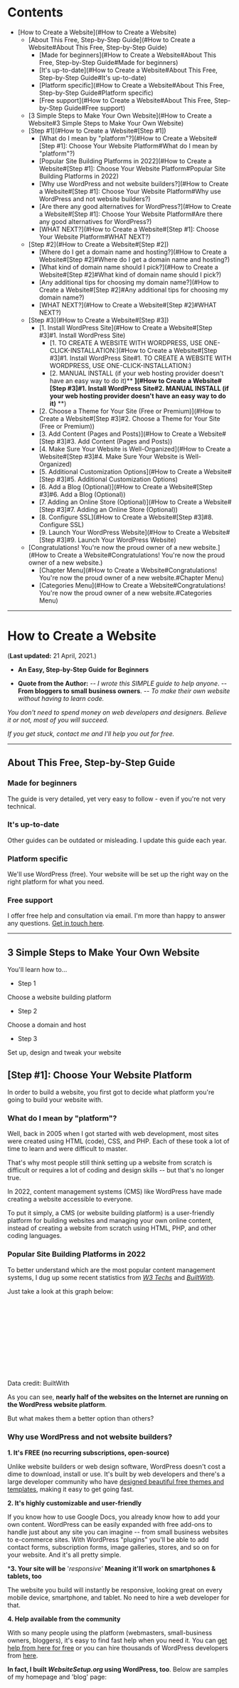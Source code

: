 # Contents

- [How to Create a Website](#How to Create a Website)
  - [About This Free, Step-by-Step Guide](#How to Create a Website#About This Free, Step-by-Step Guide)
    - [Made for beginners](#How to Create a Website#About This Free, Step-by-Step Guide#Made for beginners)
    - [It's up-to-date](#How to Create a Website#About This Free, Step-by-Step Guide#It's up-to-date)
    - [Platform specific](#How to Create a Website#About This Free, Step-by-Step Guide#Platform specific)
    - [Free support](#How to Create a Website#About This Free, Step-by-Step Guide#Free support)
  - [3 Simple Steps to Make Your Own Website](#How to Create a Website#3 Simple Steps to Make Your Own Website)
  - [Step #1](#How to Create a Website#[Step #1])
    - [What do I mean by "platform"?](#How to Create a Website#[Step #1]: Choose Your Website Platform#What do I mean by "platform"?)
    - [Popular Site Building Platforms in 2022](#How to Create a Website#[Step #1]: Choose Your Website Platform#Popular Site Building Platforms in 2022)
    - [Why use WordPress and not website builders?](#How to Create a Website#[Step #1]: Choose Your Website Platform#Why use WordPress and not website builders?)
    - [Are there any good alternatives for WordPress?](#How to Create a Website#[Step #1]: Choose Your Website Platform#Are there any good alternatives for WordPress?)
    - [WHAT NEXT?](#How to Create a Website#[Step #1]: Choose Your Website Platform#WHAT NEXT?)
  - [Step #2](#How to Create a Website#[Step #2])
    - [Where do I get a domain name and hosting?](#How to Create a Website#[Step #2]#Where do I get a domain name and hosting?)
    - [What kind of domain name should I pick?](#How to Create a Website#[Step #2]#What kind of domain name should I pick?)
    - [Any additional tips for choosing my domain name?](#How to Create a Website#[Step #2]#Any additional tips for choosing my domain name?)
    - [WHAT NEXT?](#How to Create a Website#[Step #2]#WHAT NEXT?)
  - [Step #3](#How to Create a Website#[Step #3])
    - [1. Install WordPress Site](#How to Create a Website#[Step #3]#1. Install WordPress Site)
      - [1. TO CREATE A WEBSITE WITH WORDPRESS, USE ONE-CLICK-INSTALLATION:](#How to Create a Website#[Step #3]#1. Install WordPress Site#1. TO CREATE A WEBSITE WITH WORDPRESS, USE ONE-CLICK-INSTALLATION:)
      - [2. MANUAL INSTALL (if your web hosting provider doesn't have an easy way to do it)** **](#How to Create a Website#[Step #3]#1. Install WordPress Site#2. MANUAL INSTALL (if your web hosting provider doesn't have an easy way to do it)** **)
    - [2. Choose a Theme for Your Site (Free or Premium)](#How to Create a Website#[Step #3]#2. Choose a Theme for Your Site (Free or Premium))
    - [3. Add Content (Pages and Posts)](#How to Create a Website#[Step #3]#3. Add Content (Pages and Posts))
    - [4. Make Sure Your Website is Well-Organized](#How to Create a Website#[Step #3]#4. Make Sure Your Website is Well-Organized)
    - [5. Additional Customization Options](#How to Create a Website#[Step #3]#5. Additional Customization Options)
    - [6. Add a Blog (Optional)](#How to Create a Website#[Step #3]#6. Add a Blog (Optional))
    - [7. Adding an Online Store (Optional)](#How to Create a Website#[Step #3]#7. Adding an Online Store (Optional))
    - [8. Configure SSL](#How to Create a Website#[Step #3]#8. Configure SSL)
    - [9. Launch Your WordPress Website](#How to Create a Website#[Step #3]#9. Launch Your WordPress Website)
  - [Congratulations! You're now the proud owner of a new website.](#How to Create a Website#Congratulations! You're now the proud owner of a new website.)
    - [Chapter Menu](#How to Create a Website#Congratulations! You're now the proud owner of a new website.#Chapter Menu)
    - [Categories Menu](#How to Create a Website#Congratulations! You're now the proud owner of a new website.#Categories Menu)

------------------------------------------------------------------------

# How to Create a Website
(**Last updated:** 21 April, 2021.)

* **An Easy, Step-by-Step Guide for Beginners**

- **Quote from the Author:**
*-- I wrote this SIMPLE guide to help anyone*.
-- **From bloggers to small business owners**.
-- *To make their own website without having to learn code.*

*You don't need to spend money on web developers and designers. Believe
it or not, most of you will succeed.*

*If you get stuck, contact me and I'll help you out for free.*

------------------------------------------------------------------------

## About This Free, Step-by-Step Guide

### Made for beginners

The guide is very detailed, yet very easy to follow - even if
you're not very technical.

### It's up-to-date

Other guides can be outdated or misleading. I update this
guide each year.

### Platform specific 

We'll use WordPress (free). Your website will be set up the right way
on the right platform for what you need.

### Free support 

I offer free help and consultation via email. I'm more than happy to
answer any questions. [Get in touch here](https://websitesetup.org/free-help/).

------------------------------------------------------------------------

## 3 Simple Steps to Make Your Own Website 

You'll learn how to...

* Step 1

Choose a website building platform

* Step 2

Choose a domain and host

* Step 3

Set up, design and tweak your website


## [Step #1]: Choose Your Website Platform

In order to build a website, you first got to decide what platform
you're going to build your website with.


### What do I mean by "platform"?

Well, back in 2005 when I got started with web development, most sites
were created using HTML (code), CSS, and PHP. Each of these took a lot
of time to learn and were difficult to master.

That's why most people still think setting up a website from scratch is
difficult or requires a lot of coding and design skills -- but that's no
longer true.

In 2022, content management systems (CMS) like WordPress have made
creating a website accessible to everyone.

To put it simply, a CMS (or website building platform) is a
user-friendly platform for building websites and managing your own
online content, instead of creating a website from scratch using HTML,
PHP, and other coding languages.


### Popular Site Building Platforms in 2022 

To better understand which are the most popular content management
systems, I dug up some recent statistics from *[W3 Techs](https://w3techs.com/technologies/history_overview/content_management)* and *[BuiltWith](https://trends.builtwith.com/cms/traffic/Entire-Internet)*.

Just take a look at this graph below:

![CMS Popularity](data:image/svg+xml,%3Csvg%20xmlns='http://www.w3.org/2000/svg'%20viewBox='0%200%201392%20485'%3E%3C/svg%3E)
Data credit: BuiltWith

As you can see, **nearly half of the websites on the Internet are
running on the WordPress website platform**.

But what makes them a better option than others?


### Why use WordPress and not website builders?

**1. It's FREE (no recurring subscriptions, open-source)**

Unlike website builders or web design software, WordPress doesn't cost a
dime to download, install or use. It's built by web developers and
there's a large developer community who have 
[designed beautiful free themes and templates](https://wordpress.org/themes/search/website/),
making it easy to get going fast.

**2. It's highly customizable and user-friendly**

If you know how to use Google Docs, you already know how to add your own
content. WordPress can be easily expanded with free add-ons to handle
just about any site you can imagine -- from small business websites to
e-commerce sites. With WordPress "plugins" you'll be able to add contact
forms, subscription forms, image galleries, stores, and so on for your
website. And it's all pretty simple.

***3. Your site will be** '*responsive'*
      **Meaning it'll work on smartphones & tablets, too**

The website you build will instantly be responsive, looking great on
every mobile device, smartphone, and tablet. No need to hire a web
developer for that.

**4. Help available from the community**

With so many people using the platform (webmasters, small-business
owners, bloggers), it's easy to find fast help when you need it. 
You can [get help from here for free](https://wordpress.org/support/) or you can
hire thousands of WordPress developers from [here](https://www.upwork.com/ab/profiles/search/?q=wordpress&user_pref=2).

**In fact, I built *WebsiteSetup.org* using WordPress, too**. Below are
samples of my homepage and 'blog' page:

![WebsiteSetup Homepage](data:image/svg+xml,%3Csvg%20xmlns='http://www.w3.org/2000/svg'%20viewBox='0%200%201392%20700'%3E%3C/svg%3E)

![WebsiteSetup Blog Page](data:image/svg+xml,%3Csvg%20xmlns='http://www.w3.org/2000/svg'%20viewBox='0%200%201392%20700'%3E%3C/svg%3E)


### Are there any good alternatives for WordPress?

There are some.

But, I would still use WordPress.

- **Wix** is an easy-to-use website builder with a simple drag and
  drop interface, but it has a higher cost, is not suitable for larger
  sites and it's impossible to migrate your website out if the need
  should arise.
- **Squarespace **is a very aesthetically beautiful website builder
  which makes creating beautiful websites easy, but it comes at a
  higher monthly cost and doesn't have a function to migrate your
  website out.
- **Drupal** is a powerful platform that is popular with experienced
  coders and web developers, but it has a high learning curve that
  makes it not the best option for beginners.
- **Joomla** is almost like WordPress and is a good tool for website
  building, but it does require *at least* some basic understanding of
  how to write code to make things work the way that you want.

If you want more details, I've put together a 
[comprehensive comparison between WordPress, Joomla and Drupal](https://websitesetup.org/cms-comparison-wordpress-vs-joomla-drupal/).

If for some reason you don't want to build your site with WordPress,
check out my [Drupal](https://websitesetup.org/build-website-drupal/), [Joomla](https://websitesetup.org/build-website-with-joomla/), [HTML5](https://websitesetup.org/html-tutorial-beginners/) and [website builder](https://websitesetup.org/best-website-builder-tools/)
guides as well.


### WHAT NEXT?

At this point, you don't need go looking for WordPress. Right now, you
don't need to to install it nor download it.

To make sure your website is set up the right way, it's important to
complete the **following steps below:**

**Step 2**, I'll walk you through the process of choosing a domain name
and finding a space to host your site.

Step 3,** I'll show you how to install and customize your WordPress
website. Don't worry -- I'll walk you through the process, with lots of
images as a reference.


------------------------------------------------------------------------

## [Step #2]

***Full Disclosure***:
This guide is reader-supported. If you click on our links, we
may earn a commission.
*Thanks for supporting us.*

In order to get a new website online, there are two things that you're
going to need:

- A domain name (a web address like yoursitename.com)
- Website Hosting (a service that connects your site to the internet)

The WordPress platform itself is free, but hosting and domain name are
not. However, the combined cost is still less than a coffee,
with around `$3 -- $5` a month.

In order to look professional, you need to have your own domain name,
instead of having a free domain that belongs to someone else (for
example, yourbusiness.my-free-website.com.)

And, having a quality hosting service will also help you make sure that
your website won't go down and that it loads quickly (very important for
everyone who visits your pages.)


### Where do I get a domain name and hosting?

I've mostly used [www.Bluehost.com](https://websitesetup.org/visit/bluehost/) as a web hosting and
domain registrar for myself and for my web development
projects.

Their website hosting costs less than a movie ticket ($2.75/mo) and
they throw in a FREE domain name (a nice perk to have).

Of course, you can try other web hosting providers and even try to host
your site by yourself, but it's a very complicated process and often
wouldn't be capable of serving your website visitors. So save yourself
some money and get a proper web host.

With your own domain name, you are also able to get a professional email
account(s) like, yourname@YourWebsite.com -- this is much more
professional than a regular Yahoo or Gmail address, specially if you
need multiple email accounts.

Already have a domain name and hosting?
Go ahead and skip to [step 3](#step 3), where I'll explain how you can set up your website.


### What kind of domain name should I pick?

When you're [choosing your domain name](https://websitesetup.org/choose-domain-name/), there are a few
rules you should keep in mind:

- If you're setting up a **business website**, your domain name should
  match your company name. For example: **YourCompanyName.com**
- If you're planning on making a **personal website** for yourself
  then **YourName.com** can be a great option.

For this site (*WebsiteSetup*), I chose WebsiteSetup.org

Domain names usually end with .com, .org or .net, but in recent times, a
large number of domain extensions (the last part of the web address,
like .com or .org) have come out, ranging from .blog to .party.

**My best advice?** Avoid the unusual extensions and go with .com, .net
or .org unless they precisely describe your website -- and even then, it
is usually better to go with a more common extension.


### Any additional tips for choosing my domain name?

There are a few things that can help you choose your domain name:

**#1 Is it brandable?** For example, if you make a site about poetry
then best-poetry-website.net is not a good choice: poetryacademy.com or
poetryfall.com is much better.

**#2 Is it memorable?** Short, punchy and clear domain names are much
easier to remember. If your domain name is too fuzzy, too long or
spelled in a strange way, visitors may forget it.

**#3 Is it catchy?** You want a domain name that rolls off the tongue,
describes what you (or your business) does and sticks in the head.
Coming up with a cool name can be a bit tough since there are more than
[200 million active domain names](https://research.domaintools.com/statistics/tld-counts/) in the
world right now -- but don't give up.

There's one rule that always applies to domain names: **If you like it,
go for it.**


### WHAT NEXT?

Do some brainstorming to come up with a unique domain name
that reflects your future website, business or blog.

Secure your web hosting and domain name. For this, I
recommend using [Bluehost.com](https://websitesetup.org/visit/bluehost1/), but you can pick
[any web host](https://websitesetup.org/best-web-hosting-sites/) that's reliable and trustworthy.

UPDATE: I made a simple guide on how to get started with
Bluehost [which hosting package to choose & how to install WordPress](https://websitesetup.org/how-to-sign-up-with-bluehost/).

------------------------------------------------------------------------

## [Step #3]

**If you have any questions/suggestions for this guide don't hesitate
to [contact me](https://websitesetup.org/free-help/). Remember: I'm here
to help!**

------------------------------------------------------------------------

### 1. Install WordPress Site

There are two possible ways to install WordPress, one MUCH easier than
the other.

------------------------------------------------------------------------

#### 1. TO CREATE A WEBSITE WITH WORDPRESS, USE ONE-CLICK-INSTALLATION:

Almost all well-established and reliable web hosting companies have
integrated one-click installation for WordPress these days.

If you chose to sign up with
[Bluehost](https://websitesetup.org/visit/bluehost2/) or any other
similar hosting company, you should find your "one-click installation"
either in the account creation process or in your account control panel.

For example, these are the steps you need to follow to install WordPress
on Bluehost (the process is very similar or even the same on all the
most popular web hosting companies):

1. Go to **[Bluehost.com](https://websitesetup.org/visit/bluehost3/)**
2. Choose your hosting plan (cheapest plan is fine)
3. If you already have a domain, type it there
4. Fill in your information and choose your hosting length (you can
   remove the "Extras").
5. Go through the payment process and create your account
6. Log in to Bluehost use "one-click WordPress install" to Install
   WordPress

[Watch this video on YouTube](https://youtu.be/-56zMchAhh4)

If you're unable to locate it, look here: 
[How to Install WordPress on Bluehost](https://websitesetup.org/how-to-sign-up-with-bluehost/).

------------------------------------------------------------------------

#### 2. MANUAL INSTALL (if your web hosting provider doesn't have an easy way to do it)** **

If for some odd reason (some hosting companies don't provide
one-click-install for WordPress) you don't have the option to install
WordPress automatically, look at this **manual guide** below:

[**Installing WordPress Manually (Click to expand)**](#)

1) Download WordPress from here: [http://wordpress.org/download](https://wordpress.org/download/)

2) Create a new folder on your desktop and unzip WordPress in it

3) Look for a file named *wp-config-sample.php* and rename it
to: *wp-config.php*

4) Now open the wp-config.php (with notepad for example) and fill the
following lines:

- define('DB_NAME', 'database_name_here'); -- Database name (if you
  don't know it, ask this from your hosting support)
- define('DB_USER', 'username_here'); -- Your hosting username
- define('DB_PASSWORD', 'password_here'); -- Your hosting password

After you have filled the gaps, save the file.

5) Now log into your hosting ftp (download
[FileZilla](https://filezilla-project.org/) for that). The FTP address
is usually ftp.yourdomain.com, username and password are the same that
you used to register to your host.

6) If there is any file named "index" -- delete it. After that upload
all the files from your WordPress folder to your FTP server. I believe
you can use the "drag n drop" function in FileZilla.

7) Once you have completed the previous steps, go the
URL: *yourdomain.com/wp-admin/install.php*

This is the page you should see:

![Installing WordPress Manually](data:image/svg+xml,%3Csvg%20xmlns='http://www.w3.org/2000/svg'%20viewBox='0%200%201392%20800'%3E%3C/svg%3E)

Just fill in the forms and you are ready!

*If they don't have 1-click-installation, you may want to consider that
you are dealing with a bad host!*


------------------------------------------------------------------------

### 2. Choose a Theme for Your Site (Free or Premium)

For the next step, we'll be diving into [WordPress themes](https://websitesetup.org/top-wordpress-themes/) 
and how to use and customize them.

WordPress themes are design templates that make changing your site's
looks a lot quicker and easier.

Luckily, WordPress has loads of themes to choose from.
The [official WordPress theme directory](https://wordpress.org/themes/) alone contains
more than 8,000, which are completely free to use.

You can access themes directly from within WordPress without having to
navigate to an external site.

For that, simply go to ***Appearance > Themes***, and click the large +
sign that says ***Add New Theme***.

![Add New Theme WordPress](data:image/svg+xml,%3Csvg%20xmlns='http://www.w3.org/2000/svg'%20viewBox='0%200%201384%20772'%3E%3C/svg%3E)
Then use the search bar to find a theme that suits your site.

![Finding a new theme](data:image/svg+xml,%3Csvg%20xmlns='http://www.w3.org/2000/svg'%20viewBox='0%200%201384%20895'%3E%3C/svg%3E)
You can click on any theme in the listing to view a demo of it and read
more about its features on its *Details & Preview* screen.

Once you find a theme you like, install it by clicking the *Install*
button in the *Details & Preview* screen.

![Install New Theme](data:image/svg+xml,%3Csvg%20xmlns='http://www.w3.org/2000/svg'%20viewBox='0%200%201384%20668'%3E%3C/svg%3E)
Once the install process is complete, click the *Activate* button that
appears where the *Install* button used to be.

If what's available in the official theme directory doesn't suit your
needs, check out premium theme markets such as:

- [ThemeForest](https://themeforest.net)
- [Creative Market](https://creativemarket.com)
- [MOJO Marketplace](https://www.mojomarketplace.com)
- [Elegant Themes](https://www.elegantthemes.com)
- [Themify](https://themify.me)
- [StudioPress](https://www.studiopress.com)

------------------------------------------------------------------------

### 3. Add Content (Pages and Posts)

Before getting to site customization, you need to have some content on
your site.

After all, it's hard to customize your site when there's nothing on it
to show the changes. What you need in terms of content will vary
depending on the subject matter of your site and your goals.

However, there are a few key pages that nearly every site has:

- Homepage
- About page
- Contact page

In deciding [which pages to add](https://www.sba.gov/blog/5-essential-pages-your-small-business-website),
consider what information would be most helpful to your visitors. You'll
also need to think about visual content, such as photos.

To make things easier, some WordPress themes come with page templates
for specific page types. Others also come with more than one layout
option for each page.

To take advantage of these, go to ***Appearance > Customize***.

In this example, we're using the latest WordPress default theme, Twenty
Twenty-One to create a site. By default, it uses a static page as the
homepage that you can configure under *Homepage Settings*. Use the
dropdown menu to select which page you want to serve as your website's
homepage.

![homepage displays latest posts](data:image/svg+xml,%3Csvg%20xmlns='http://www.w3.org/2000/svg'%20viewBox='0%200%201384%20605'%3E%3C/svg%3E)

Alternatively, if you want your homepage to feature your latest blog
posts, check choose the option *Your latest posts*.

Confirm your choices by clicking *Publish* in the upper left corner.

After that, you can move on to creating new pages for your site. For
that, in the main dashboard, go to ***Pages > Add New***.

![Add New Page WordPress](data:image/svg+xml,%3Csvg%20xmlns='http://www.w3.org/2000/svg'%20viewBox='0%200%201384%20557'%3E%3C/svg%3E)

The Twenty Twenty-One theme relies on the Gutenberg editor, so here I
can add page titles and content.

![2021 theme gutenberg editor](data:image/svg+xml,%3Csvg%20xmlns='http://www.w3.org/2000/svg'%20viewBox='0%200%201384%20641'%3E%3C/svg%3E)

Within this page, you can add features like images and formatting.

Repeat this process to add additional pages to your site.

------------------------------------------------------------------------

### 4. Make Sure Your Website is Well-Organized

Think of your website as a library.

Your website structure will become increasingly important the more
content you add to your website.

When learning how to create a website, you need to get
[expert at organizing](https://www.nngroup.com/articles/top-10-enduring/?lm=ten-good-deeds-in-web-design&pt=article)
your site in a way that makes sense to your visitors and easy for them
to get around it.

A crucial part here is the navigation menu. Once you've created some
pages, it's time to make them available to your visitors on the site.
You can do that under ***Appearance > Menus***.

![WordPress Setup a Menu](data:image/svg+xml,%3Csvg%20xmlns='http://www.w3.org/2000/svg'%20viewBox='0%200%201392%20720'%3E%3C/svg%3E)

The first step here, is to give your new menu a name, then click *Create
Menu*.

After that, you can choose which content to add to it on the left. For
example, tick the boxes next to pages you want to appear in the menu,
then click *Add to Menu*.

You can drag and drop menu items to your desired order and even turn
them into sub-items by moving them underneath others like below. Once
you are satisfied, choose the menu position where you'd like for this
menu to appear (in this case *Primary menu*).

Click *Save Menu* again and go to your site's front end to see the new
menu in action.

![new wordpress website preview](data:image/svg+xml,%3Csvg%20xmlns='http://www.w3.org/2000/svg'%20viewBox='0%200%201184%20539'%3E%3C/svg%3E)

Ultimately, you want to reflect a structure that makes sense for your
site and helps visitors get to where they need to go.

------------------------------------------------------------------------

### 5. Additional Customization Options

For additional customization options, go back to ***Appearance >
Customize***. When you look around, you will see that it offers a lot
more options to make changes to your site. You are able to modify other
parts of your site like:

- Title and tagline
- Colors
- Typography
- Background image
- Menus
- Widgets

You can also make adjustments to your homepage, blog page, and add
custom code. The options that appear will vary depending on which theme
you've installed.

![Customizing WordPress Theme](data:image/svg+xml,%3Csvg%20xmlns='http://www.w3.org/2000/svg'%20viewBox='0%200%201392%20600'%3E%3C/svg%3E)

Beyond theme customization, there are many [plugins available for WordPress](https://websitesetup.org/best-popular-wordpress-plugins/),
both free and premium. In the official [WordPress plugin directory](https://wordpress.org/plugins/) alone, you can find close to
60,000 plugins that can add all kinds of new features and functionality
to your site. Plus, there are many more available from third-party
marketplaces.

To install new plugins, navigate to ***Plugins > Add New***.

![Adding Plugins WordPress](data:image/svg+xml,%3Csvg%20xmlns='http://www.w3.org/2000/svg'%20viewBox='0%200%201392%20600'%3E%3C/svg%3E)

You'll be presented with a list of some of the most popular plugins
currently available. Use the search field to find anything else you are
looking for.

To get plugins onto your site, hit the *Install Now* button. Wait until
it has been downloaded and then click *Activate*. You can find all
plugins on your site plus the possibility to activate, deactivate, and
delete them under *Plugins* in the WordPress main menu.

As to what plugins you should install, some choices worth considering
include:

- [Yoast SEO](https://yoast.com/wordpress/plugins/seo/) -- A top
  search engine optimization plugin that adds on-page optimization
  prompts to every page and post plus the option to customize Open
  Graph social media tags.
- [Jetpack](https://jetpack.com/) -- Includes a wide range of features
  to improve website speed, optimization, social media integration,
  digital marketing, contact forms, and site search.
- [Smush](https://wordpress.org/plugins/wp-smushit/) -- This plugin
  compresses images that are uploaded to WordPress, which saves
  storage space, and speeds up page load times.
- [WooCommerce](https://wordpress.org/plugins/woocommerce/) -- This is
  the most popular e-commerce store plugin for WordPress and makes it
  easy to set up an online store. More on it further below.
- [MonsterInsights](https://wordpress.org/plugins/google-analytics-for-wordpress/)
  -- This plugin adds Google Analytics to your WordPress dashboard.

If you want even more control over how your website looks, you can
install a page builder plugin. These plugins add drag-and-drop
functionality to your site, which means you can visually build entire
web designs --- not just individual pages and posts. A few popular
choices include:

- [Elementor](https://wordpress.org/plugins/elementor/) -- This
  all-in-one website builder offers visual website editing, fast load
  times, and a vast selection of templates to choose from.
- [Divi](https://www.elegantthemes.com/gallery/divi/) -- Developed by
  Elegant Themes, Divi provides another straightforward way to
  customize websites.
- [Beaver Builder](https://wordpress.org/plugins/beaver-builder-lite-version/)
  -- An easy-to-use page builder plugin that speeds up website design
  considerably.

------------------------------------------------------------------------

### 6. Add a Blog (Optional)

Not every website needs a blog. However, creating one can be a good idea
to regularly publish fresh content, display your expertise, and provide
additional value for your visitors.

To add a blog in WordPress, you first have to select a blog page. Above,
I have already covered that you can configure your homepage to
automatically display your latest posts. However, if you want a
dedicated blog page instead and keep your homepage static, you first
need to create it.

This is as simple as setting up an empty page (***Pages > Add New***),
naming it *Blog* (or whatever you want but *Blog* makes sense because it
will automatically create the address *yoursite.com/blog* for your blog
page), and publishing it. Then, pick it as your *Posts Page* either
under *Appearance > Customize > Homepage Settings* or under *Settings
> Reading*.

![wordpress homepage settings](data:image/svg+xml,%3Csvg%20xmlns='http://www.w3.org/2000/svg'%20viewBox='0%200%201392%20600'%3E%3C/svg%3E)

When saved, all blog posts will automatically appear on your chosen
page. Don't forget to add it to your navigation menu!

To add blog posts to your website go to ***Posts > Add New*.**

![WordPress adding a new blog post](data:image/svg+xml,%3Csvg%20xmlns='http://www.w3.org/2000/svg'%20viewBox='0%200%201392%20600'%3E%3C/svg%3E)

This will get you to the same content editor that you used earlier for
your pages. Add a title and content to your blog post. Include images
and formatting, headers, lists, and anything else it needs. In the
sidebar on the right you also find options to apply categories and tags,
define an excerpt, and set up a featured image.

![WordPress adding content to your blog](data:image/svg+xml,%3Csvg%20xmlns='http://www.w3.org/2000/svg'%20viewBox='0%200%201392%20600'%3E%3C/svg%3E)

Once you're done making changes, click *Publish.* Your first post is
completed, well done!

------------------------------------------------------------------------

### 7. Adding an Online Store (Optional)

Not every website needs an ecommerce store. But if you want to know how
to make a website and include an online store, keeping reading.

The most popular plugin for this purpose is
[WooCommerce](https://wordpress.org/plugins/woocommerce/).

You can set it up quickly, it offers many payment options, and a wide
range of optimized themes to create an online shop. Plus, it has a
variety of extensions available for purchase to customize your
e-commerce site and adapt it to many purposes.

![Woocommerce](data:image/svg+xml,%3Csvg%20xmlns='http://www.w3.org/2000/svg'%20viewBox='0%200%201384%20811'%3E%3C/svg%3E)

To learn how to add an online store to your website,
[follow this guide](https://websitesetup.org/woocommerce-online-store-tutorial/).

------------------------------------------------------------------------

### 8. Configure SSL

A secure sockets layer (SSL) on your website means data sent to your
website's visitors is kept secure. SSL is an important search ranking
factor, and it's essential to ensure a positive user experience by
prioritizing user privacy and security.

To check that SSL is active on your new website with Bluehost, do the
following:

1. Log into Bluehost.
2. Go to *My Sites*.
3. Click *Manage Site*.
4. Find the *Security* tab on the next screen.
5. Under the section that says *Security Certificate*, verify your
   *Free SSL Certificate* or *SSL Certificate: Let's Encrypt* status.
   The toggle should be switched to *On.*
6. Verify SSL is set up by visiting your site again. A lock icon should
   appear next to the domain name in your web browser's address
   bar.![Configure SSL](data:image/svg+xml,%3Csvg%20xmlns='http://www.w3.org/2000/svg'%20viewBox='0%200%201384%20852'%3E%3C/svg%3E)

------------------------------------------------------------------------

### 9. Launch Your WordPress Website

Once your site is ready, it's time to officially launch it. Make sure to
double-check your settings and proofread your posts and pages one more
time. If everything looks good, click the link at the top of the
dashboard that says *Coming Soon Active*.
  ![launching wordpress website coming soon live](data:image/svg+xml,%3Csvg%20xmlns='http://www.w3.org/2000/svg'%20viewBox='0%200%201384%20814'%3E%3C/svg%3E)

After that, scroll down and hit the button that says *Launch your site*.
  ![website pre-publishing](data:image/svg+xml,%3Csvg%20xmlns='http://www.w3.org/2000/svg'%20viewBox='0%200%201384%20387'%3E%3C/svg%3E)

Now you can check your live website.
  ![live wordpress website](data:image/svg+xml,%3Csvg%20xmlns='http://www.w3.org/2000/svg'%20viewBox='0%200%201384%20696'%3E%3C/svg%3E)

Click through each page to make sure all links work, your text looks
good, and your images are formatted properly (you can [use this checklist for reference](https://websitesetup.org/website-launch-checklist/)).

------------------------------------------------------------------------

## Congratulations! You're now the proud owner of a new website.

Learning how to make a website is **no small feat**, even with a
detailed guide to help you along the way.

At the same time, it can be **very satisfying** when you acquire a new
skill and start seeing your hard work pay off.

But don't stop here. Use your new knowledge to learn more and implement
more complex functionalities and features. This way, you won't just
learn how to make a website but exactly the site you want.


### Chapter Menu

* [Next Chapter: Customizing WordPress 101](https://websitesetup.org/customize-wordpress-101/)

* [Next Chapter: How to Use WordPress Editor](https://websitesetup.org/how-to-use-gutenberg-wordpress-block-editor/)

* [Next Chapter: 25 Best Free Plugins for Your WordPress Site](https://websitesetup.org/best-popular-wordpress-plugins)

### Categories Menu

* [Website Building](https://websitesetup.org/website-building/)
* [Website Builders](https://websitesetup.org/website-builder/)
* [Web Hosting](https://websitesetup.org/web-hosting/)
* [Web Developer Hub](https://websitesetup.org/guides/)
* [Blog](https://websitesetup.org/blog/)


* [Make a Website](https://websitesetup.org)
* [Popular Guides](https://websitesetup.org/website-building/)
  - [How to Make a Website](https://websitesetup.org)
  - [How to Start a Blog](https://websitesetup.org/how-to-start-a-blog-guide/)
  - [How to Start an Online Store](https://websitesetup.org/how-to-start-an-online-store/)
  - [How to Register a Domain Name](https://websitesetup.org/how-to-register-domain-name/)
  - [How to Make a Portfolio Website](https://websitesetup.org/make-online-portfolio/)
  - [All Guides (Beginner's)](https://websitesetup.org/website-building/)
  - [All Guides (Intermediate)](https://websitesetup.org/guides/)
* [Useful Tools](https://websitesetup.org/web-hosting/)
  - [Best Web Hosting](https://websitesetup.org/best-web-hosting-sites/)
  - [Best WordPress Hosting](https://websitesetup.org/best-wordpress-hosting-performance/)
  - [Best Cheap Web Hosting](https://websitesetup.org/cheap-web-hosting/)
  - [Best Website Builders](https://websitesetup.org/best-website-builder-tools/)
  - [Best Online Store Builders](https://websitesetup.org/best-ecommerce-platform/)
  - [Best Blogging Platforms](https://websitesetup.org/best-blog-sites/)
  - [Best Web Design Software](https://websitesetup.org/web-design-software/)
  - [Best Logo Makers](https://websitesetup.org/15-best-online-logo-generators/)
  - [A2 Hosting Review](https://websitesetup.org/hosting-reviews/a2-hosting/)
  - [Bluehost Review](https://websitesetup.org/hosting-reviews/bluehost/)
  - [Hostinger Review](https://websitesetup.org/hosting-reviews/hostinger/)
  - [Web Hosting](https://websitesetup.org/web-hosting/)
  - [Website Builders](https://websitesetup.org/website-builder/)
* [Blog](https://websitesetup.org/blog/)
  - [33 Ways to Monetize a Website](https://websitesetup.org/33-ways-to-monetize-website/)
  - [Online Business Ideas (2021)](https://websitesetup.org/online-business-ideas/)
  - [50 Ways to Increase Website Traffic](https://websitesetup.org/increase-website-traffic/)
  - [9 Best Email Marketing Services](https://websitesetup.org/best-email-marketing-services/)
  - [Browse all](https://websitesetup.org/blog/)
* [About Us](https://websitesetup.org/about-and-contact/)

